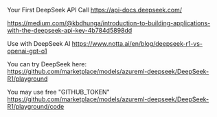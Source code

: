 Your First DeepSeek API Call  https://api-docs.deepseek.com/

https://medium.com/@kbdhunga/introduction-to-building-applications-with-the-deepseek-api-key-4b784d5898dd

Use with DeepSeek AI  https://www.notta.ai/en/blog/deepseek-r1-vs-openai-gpt-o1

You can try DeepSeek here:  https://github.com/marketplace/models/azureml-deepseek/DeepSeek-R1/playground

You may use free "GITHUB_TOKEN"  https://github.com/marketplace/models/azureml-deepseek/DeepSeek-R1/playground/code





